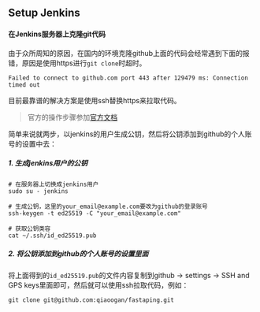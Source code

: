 Setup Jenkins
---

#### 在Jenkins服务器上克隆git代码
由于众所周知的原因，在国内的环境克隆github上面的代码会经常遇到下面的报错，原因是使用https进行`git clone`时超时。
```commandline
Failed to connect to github.com port 443 after 129479 ms: Connection timed out
```
目前最靠谱的解决方案是使用ssh替换https来拉取代码。

> 官方的操作步骤参加[官方文档](https://docs.github.com/en/authentication/connecting-to-github-with-ssh/generating-a-new-ssh-key-and-adding-it-to-the-ssh-agent)

简单来说就两步，以jenkins的用户生成公钥，然后将公钥添加到github的个人账号的设置中去：

##### 1. 生成jenkins用户的公钥
```commandline
# 在服务器上切换成jenkins用户
sudo su - jenkins

# 生成公钥，这里的your_email@example.com要改为github的登录账号
ssh-keygen -t ed25519 -C "your_email@example.com"

# 获取公钥类容
cat ~/.ssh/id_ed25519.pub
```

##### 2. 将公钥添加到github的个人账号的设置里面
将上面得到的`id_ed25519.pub`的文件内容复制到github -> settings -> SSH and GPS keys里面即可，然后就可以使用ssh拉取代码，例如：
```commandline
git clone git@github.com:qiaoogan/fastaping.git
```
